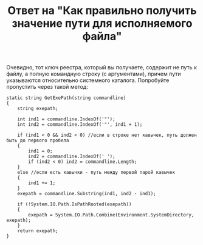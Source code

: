 ﻿---
title: "Ответ на \"Как правильно получить значение пути для исполняемого файла\""
se.owner.user_id: 240512
se.owner.display_name: "MSDN.WhiteKnight"
se.owner.link: "https://ru.stackoverflow.com/users/240512/msdn-whiteknight"
se.answer_id: 872861
se.question_id: 872846
se.post_type: answer
se.score: 2
se.is_accepted: True
---
<p>Очевидно, тот ключ реестра, который вы получаете, содержит не путь к файлу, а полную командную строку (с аргументами), причем пути указываются относительно системного каталога. Попробуйте пропустить через такой метод:</p>

<pre><code>static string GetExePath(string commandline)
{            
    string exepath;

    int ind1 = commandline.IndexOf('"');
    int ind2 = commandline.IndexOf('"', ind1 + 1);

    if (ind1 &lt; 0 &amp;&amp; ind2 &lt; 0) //если в строке нет кавычек, путь должен быть до первого пробела
    {
        ind1 = 0;
        ind2 = commandline.IndexOf(' ');
        if (ind2 &lt; 0) ind2 = commandline.Length;
    }
    else //если есть кавычки - путь между первой парой кавычек
    {
        ind1 += 1;
    }
    exepath = commandline.Substring(ind1, ind2 - ind1);

    if (!System.IO.Path.IsPathRooted(exepath))
    {
        exepath = System.IO.Path.Combine(Environment.SystemDirectory, exepath);
    }
    return exepath;
}
</code></pre>
